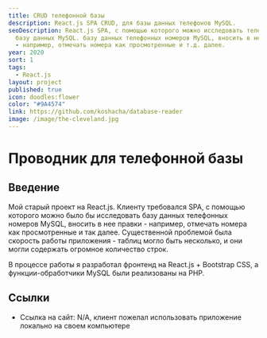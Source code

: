 ```yaml
---
title: CRUD телефонной базы
description: React.js SPA CRUD, для базы данных телефонов MySQL.
seoDescription: React.js SPA, с помощью которого можно исследовать телефонную
  базу данных MySQL. базу данных телефонных номеров MySQL, вносить в нее правки
  - например, отмечать номера как просмотренные и т.д. далее.
year: 2020
sort: 1
tags:
  - React.js
layout: project
published: true
icon: doodles:flower
color: "#9A4574"
link: https://github.com/koshacha/database-reader
image: /image/the-cleveland.jpg
---
```


# Проводник для телефонной базы

## Введение

Мой старый проект на React.js. Клиенту требовался SPA, с помощью которого можно было бы исследовать базу данных телефонных номеров MySQL, вносить в нее правки - например, отмечать номера как просмотренные и так далее. Существенной проблемой была скорость работы приложения - таблиц могло быть несколько, и они могли содержать огромное количество строк.

В процессе работы я разработал фронтенд на React.js + Bootstrap CSS, а функции-обработчики MySQL были реализованы на PHP.

## Ссылки

- Ссылка на сайт: N/A, клиент пожелал использовать приложение локально на своем компьютере
